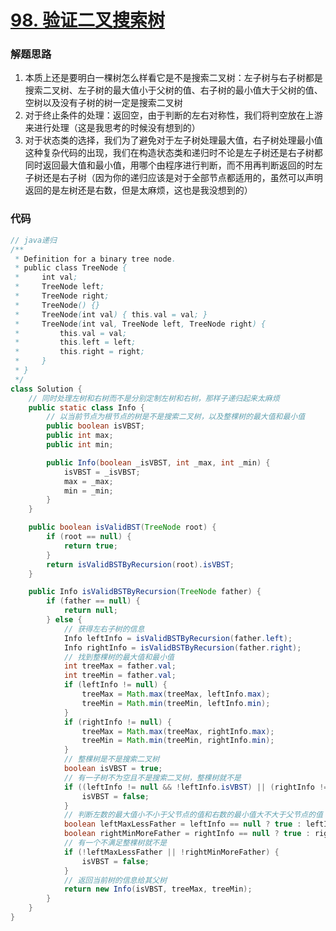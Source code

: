 # [98. 验证二叉搜索树](https://leetcode-cn.com/problems/validate-binary-search-tree/)

### 解题思路
1. 本质上还是要明白一棵树怎么样看它是不是搜索二叉树：左子树与右子树都是搜索二叉树、左子树的最大值小于父树的值、右子树的最小值大于父树的值、空树以及没有子树的树一定是搜索二叉树
2. 对于终止条件的处理：返回空，由于判断的左右对称性，我们将判空放在上游来进行处理（这是我思考的时候没有想到的）
3. 对于状态类的选择，我们为了避免对于左子树处理最大值，右子树处理最小值这种复杂代码的出现，我们在构造状态类和递归时不论是左子树还是右子树都同时返回最大值和最小值，用哪个由程序进行判断，而不用再判断返回的时左子树还是右子树（因为你的递归应该是对于全部节点都适用的，虽然可以声明返回的是左树还是右数，但是太麻烦，这也是我没想到的）

### 代码

```java
// java递归
/**
 * Definition for a binary tree node.
 * public class TreeNode {
 *     int val;
 *     TreeNode left;
 *     TreeNode right;
 *     TreeNode() {}
 *     TreeNode(int val) { this.val = val; }
 *     TreeNode(int val, TreeNode left, TreeNode right) {
 *         this.val = val;
 *         this.left = left;
 *         this.right = right;
 *     }
 * }
 */
class Solution {
    // 同时处理左树和右树而不是分别定制左树和右树，那样子递归起来太麻烦
    public static class Info {
        // 以当前节点为根节点的树是不是搜索二叉树，以及整棵树的最大值和最小值
        public boolean isVBST;
        public int max;
        public int min;

        public Info(boolean _isVBST, int _max, int _min) {
            isVBST = _isVBST;
            max = _max;
            min = _min;
        }
    }

    public boolean isValidBST(TreeNode root) {
        if (root == null) {
            return true;
        }
        return isValidBSTByRecursion(root).isVBST;
    }

    public Info isValidBSTByRecursion(TreeNode father) {
        if (father == null) {
            return null;
        } else {
            // 获得左右子树的信息
            Info leftInfo = isValidBSTByRecursion(father.left);
            Info rightInfo = isValidBSTByRecursion(father.right);
            // 找到整棵树的最大值和最小值
            int treeMax = father.val;
            int treeMin = father.val;
            if (leftInfo != null) {
                treeMax = Math.max(treeMax, leftInfo.max);
                treeMin = Math.min(treeMin, leftInfo.min);    
            }
            if (rightInfo != null) {
                treeMax = Math.max(treeMax, rightInfo.max);
                treeMin = Math.min(treeMin, rightInfo.min);    
            }
            // 整棵树是不是搜索二叉树
            boolean isVBST = true;
            // 有一子树不为空且不是搜索二叉树，整棵树就不是
            if ((leftInfo != null && !leftInfo.isVBST) || (rightInfo != null && !rightInfo.isVBST)) {
                isVBST = false;
            }
            // 判断左数的最大值小不小于父节点的值和右数的最小值大不大于父节点的值
            boolean leftMaxLessFather = leftInfo == null ? true : leftInfo.max < father.val;
            boolean rightMinMoreFather = rightInfo == null ? true : rightInfo.min > father.val;
            // 有一个不满足整棵树就不是
            if (!leftMaxLessFather || !rightMinMoreFather) {
                isVBST = false;
            }
            // 返回当前树的信息给其父树
            return new Info(isVBST, treeMax, treeMin);
        }
    }
}
```
